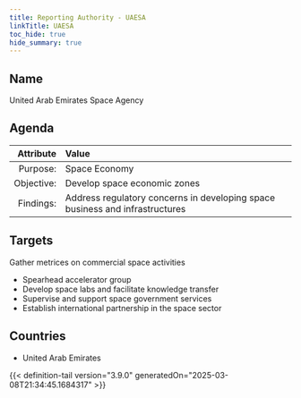 ```yaml
---
title: Reporting Authority - UAESA
linkTitle: UAESA
toc_hide: true
hide_summary: true
---
```

<!-- This is generated by the MarsSim HelpGenertor, do not edit. -->

## Name
United Arab Emirates Space Agency

## Agenda

| Attribute      | Value |
|--------:|:------|
|Purpose:|Space Economy|
|Objective:|Develop space economic zones|
|Findings:|Address regulatory concerns in developing space business and infrastructures|

## Targets

Gather metrices on commercial space activities

* Spearhead accelerator group
* Develop space labs and facilitate knowledge transfer
* Supervise and support space government services
* Establish international partnership in the space sector

## Countries

* United Arab Emirates


{{< definition-tail version="3.9.0" generatedOn="2025-03-08T21:34:45.1684317" >}}

